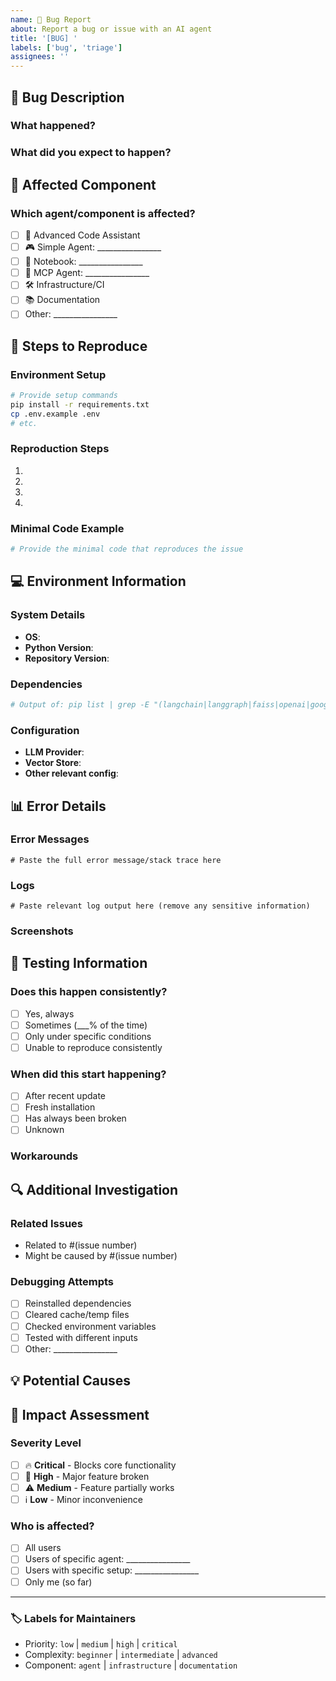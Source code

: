 ```yaml
---
name: 🐛 Bug Report
about: Report a bug or issue with an AI agent
title: '[BUG] '
labels: ['bug', 'triage']
assignees: ''
---
```


## 🐛 Bug Description

### What happened?
<!-- A clear and concise description of what the bug is -->

### What did you expect to happen?
<!-- A clear and concise description of what you expected to happen -->

## 🎯 Affected Component

### Which agent/component is affected?
- [ ] 🧠 Advanced Code Assistant
- [ ] 🎮 Simple Agent: ________________
- [ ] 📓 Notebook: ________________
- [ ] 🔌 MCP Agent: ________________
- [ ] 🛠️ Infrastructure/CI
- [ ] 📚 Documentation
- [ ] Other: ________________

## 🔄 Steps to Reproduce

### Environment Setup
```bash
# Provide setup commands
pip install -r requirements.txt
cp .env.example .env
# etc.
```

### Reproduction Steps
1. 
2. 
3. 
4. 

### Minimal Code Example
```python
# Provide the minimal code that reproduces the issue
```

## 💻 Environment Information

### System Details
- **OS**: <!-- Windows 11, macOS 13, Ubuntu 22.04, etc. -->
- **Python Version**: <!-- 3.10.0, 3.11.2, etc. -->
- **Repository Version**: <!-- commit hash or release tag -->

### Dependencies
```bash
# Output of: pip list | grep -E "(langchain|langgraph|faiss|openai|google)"
```

### Configuration
- **LLM Provider**: <!-- OpenAI, Google Gemini, Anthropic, etc. -->
- **Vector Store**: <!-- FAISS, Chroma, Pinecone, etc. -->
- **Other relevant config**: 

## 📊 Error Details

### Error Messages
```
# Paste the full error message/stack trace here
```

### Logs
```
# Paste relevant log output here (remove any sensitive information)
```

### Screenshots
<!-- Add screenshots if they help explain the issue -->

## 🧪 Testing Information

### Does this happen consistently?
- [ ] Yes, always
- [ ] Sometimes (___% of the time)
- [ ] Only under specific conditions
- [ ] Unable to reproduce consistently

### When did this start happening?
- [ ] After recent update
- [ ] Fresh installation
- [ ] Has always been broken
- [ ] Unknown

### Workarounds
<!-- Any temporary fixes or workarounds you've found -->

## 🔍 Additional Investigation

### Related Issues
<!-- Link any related issues -->
- Related to #(issue number)
- Might be caused by #(issue number)

### Debugging Attempts
<!-- What you've already tried to fix this -->
- [ ] Reinstalled dependencies
- [ ] Cleared cache/temp files
- [ ] Checked environment variables
- [ ] Tested with different inputs
- [ ] Other: ________________

## 💡 Potential Causes
<!-- Your thoughts on what might be causing this -->

## 🎯 Impact Assessment

### Severity Level
- [ ] 🔥 **Critical** - Blocks core functionality
- [ ] 🚨 **High** - Major feature broken
- [ ] ⚠️ **Medium** - Feature partially works
- [ ] ℹ️ **Low** - Minor inconvenience

### Who is affected?
- [ ] All users
- [ ] Users of specific agent: ________________
- [ ] Users with specific setup: ________________
- [ ] Only me (so far)

---

### 🏷️ Labels for Maintainers
<!-- Maintainers: Add appropriate labels -->
- Priority: `low` | `medium` | `high` | `critical`
- Complexity: `beginner` | `intermediate` | `advanced`
- Component: `agent` | `infrastructure` | `documentation`
